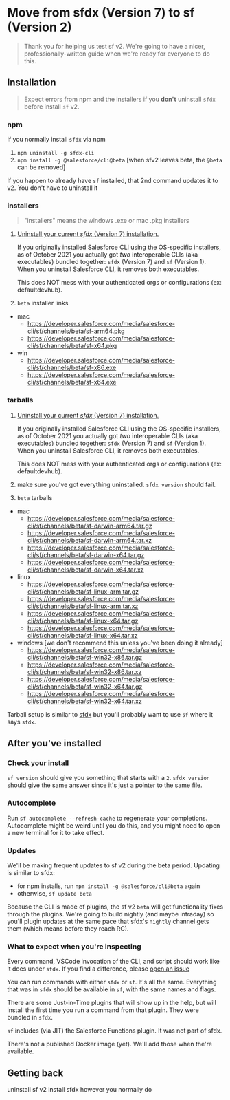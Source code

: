 # Move from **sfdx** (Version 7) to **sf** (Version 2)

> Thank you for helping us test sf v2. We're going to have a nicer, professionally-written guide when we're ready for everyone to do this.

## Installation

> Expect errors from npm and the installers if you **don't** uninstall `sfdx` before install `sf` v2.

### npm

If you normally install `sfdx` via npm

1. `npm uninstall -g sfdx-cli`
1. `npm install -g @salesforce/cli@beta` [when sfv2 leaves beta, the `@beta` can be removed]

If you happen to already have `sf` installed, that 2nd command updates it to v2. You don't have to uninstall it

### installers

> "installers" means the windows .exe or mac .pkg installers

1. [Uninstall your current _sfdx_ (Version 7) installation.](https://developer.salesforce.com/docs/atlas.en-us.sfdx_setup.meta/sfdx_setup/sfdx_setup_uninstall.htm)

   If you originally installed Salesforce CLI using the OS-specific installers, as of October 2021 you actually got _two_ interoperable CLIs (aka executables) bundled together: `sfdx` (Version 7) and `sf` (Version 1). When you uninstall Salesforce CLI, it removes both executables.

   This does NOT mess with your authenticated orgs or configurations (ex: defaultdevhub).

1. `beta` installer links

- mac
  - <https://developer.salesforce.com/media/salesforce-cli/sf/channels/beta/sf-arm64.pkg>
  - <https://developer.salesforce.com/media/salesforce-cli/sf/channels/beta/sf-x64.pkg>
- win
  - <https://developer.salesforce.com/media/salesforce-cli/sf/channels/beta/sf-x86.exe>
  - <https://developer.salesforce.com/media/salesforce-cli/sf/channels/beta/sf-x64.exe>

### tarballs

1. [Uninstall your current _sfdx_ (Version 7) installation.](https://developer.salesforce.com/docs/atlas.en-us.sfdx_setup.meta/sfdx_setup/sfdx_setup_uninstall.htm)

   If you originally installed Salesforce CLI using the OS-specific installers, as of October 2021 you actually got _two_ interoperable CLIs (aka executables) bundled together: `sfdx` (Version 7) and `sf` (Version 1). When you uninstall Salesforce CLI, it removes both executables.

   This does NOT mess with your authenticated orgs or configurations (ex: defaultdevhub).

1. make sure you've got everything uninstalled. `sfdx version` should fail.

1. `beta` tarballs

- mac
  - <https://developer.salesforce.com/media/salesforce-cli/sf/channels/beta/sf-darwin-arm64.tar.gz>
  - <https://developer.salesforce.com/media/salesforce-cli/sf/channels/beta/sf-darwin-arm64.tar.xz>
  - <https://developer.salesforce.com/media/salesforce-cli/sf/channels/beta/sf-darwin-x64.tar.gz>
  - <https://developer.salesforce.com/media/salesforce-cli/sf/channels/beta/sf-darwin-x64.tar.xz>
- linux
  - <https://developer.salesforce.com/media/salesforce-cli/sf/channels/beta/sf-linux-arm.tar.gz>
  - <https://developer.salesforce.com/media/salesforce-cli/sf/channels/beta/sf-linux-arm.tar.xz>
  - <https://developer.salesforce.com/media/salesforce-cli/sf/channels/beta/sf-linux-x64.tar.gz>
  - <https://developer.salesforce.com/media/salesforce-cli/sf/channels/beta/sf-linux-x64.tar.xz>
- windows [we don't recommend this unless you've been doing it already]
  - <https://developer.salesforce.com/media/salesforce-cli/sf/channels/beta/sf-win32-x86.tar.gz>
  - <https://developer.salesforce.com/media/salesforce-cli/sf/channels/beta/sf-win32-x86.tar.xz>
  - <https://developer.salesforce.com/media/salesforce-cli/sf/channels/beta/sf-win32-x64.tar.gz>
  - <https://developer.salesforce.com/media/salesforce-cli/sf/channels/beta/sf-win32-x64.tar.xz>

Tarball setup is similar to [sfdx](https://developer.salesforce.com/docs/atlas.en-us.sfdx_setup.meta/sfdx_setup/sfdx_setup_install_cli.htm) but you'll probably want to use `sf` where it says `sfdx`.

## After you've installed

### Check your install

`sf version` should give you something that starts with a `2`. `sfdx version` should give the same answer since it's just a pointer to the same file.

### Autocomplete

Run `sf autocomplete --refresh-cache` to regenerate your completions. Autocomplete might be weird until you do this, and you might need to open a new terminal for it to take effect.

### Updates

We'll be making frequent updates to sf v2 during the beta period. Updating is similar to sfdx:

- for npm installs, run `npm install -g @salesforce/cli@beta` again
- otherwise, `sf update beta`

Because the CLI is made of plugins, the sf v2 `beta` will get functionality fixes through the plugins. We're going to build nightly (and maybe intraday) so you'll plugin updates at the same pace that sfdx's `nightly` channel gets them (which means before they reach RC).

### What to expect when you're inspecting

Every command, VSCode invocation of the CLI, and script should work like it does under `sfdx`. If you find a difference, please [open an issue](https://github.com/forcedotcom/cli/issues)

You can run commands with either `sfdx` or `sf`. It's all the same. Everything that was in `sfdx` should be available in `sf`, with the same names and flags.

There are some Just-in-Time plugins that will show up in the help, but will install the first time you run a command from that plugin. They were bundled in `sfdx`.

`sf` includes (via JIT) the Salesforce Functions plugin. It was not part of sfdx.

There's not a published Docker image (yet). We'll add those when the're available.

## Getting back

uninstall sf v2
install sfdx however you normally do
